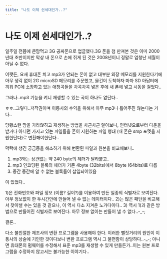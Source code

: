 ```yaml
---
title: "나도 이제 쉰세대인가..?"
---
```

# 나도 이제 쉰세대인가..?

일주일 전쯤에 큰맘먹고 3G 공짜폰으로 업글했다.3G 폰을 첨 만져본 것은 이미 2000년대 초반이지만 막상 내 폰으로 손에 쥐게 된 것은 2008년이니 정말로 엄청난 세월이 아닐 수 없다.

어쨋든, 요새 휴대폰 치고 mp3가 안되는 폰이 없고 대부분 외장 메모리를 지원한다기에 아무 생각 없이 2G microSD 메모리를 주문했고, 물건이 도착하자 마자 SD 아답터에 끼워 PC에 소장하고 있는 애청곡들을 차곡차곡 넣은 후에 새 폰에 넣고 시동을 걸었다..

그러나..mp3 기능을 켜니 재생할 수 있는 곡이 하나도 없단다..

ㅎㅎ..그렇다..저작권이며 이통사의 수익을 위해서 아무 mp3나 틀어주진 않는다는 거다..

당황스런 맘을 가라앉히고 재생하는 방법을 차근차근 알아보니, 인터넷으로부터 다운을 받거나 아니면 가지고 있는 파일들을 폰이 지원하는 파일 형태 (내 폰은 smp 포멧을 지원한단다)로 변환해야한단다..

덕택에 생긴 궁금증을 해소하기 위해 변환된 파일과 원본을 비교해보니..

1) mp3와는 상관없는 약 240 byte의 헤더가 달라붙고..
2) mp3 인코딩된 블록의 헤더가 기존 4byte (32bits)에서 8byte (64bits)로 다름
3) 중간 중간에 알 수 없는 블록들이 삽입되어있음

이 있었다..

1)은 전화번호와 파일 정보 (이름? 길이?)를 이용하여 만든 일종의 식별자로 보여진다. 아무 정보없이 한 두시간안에 만들어 낼 수 없는 데이터이다..
2)는 많은 패턴을 비교해서 찾아낼 수는 있을 것 같으나, 이 역시 다소 지겨운 노가다이다..
3) 역시 1)과 같은 방법으로 만들어진 식별자로 보여진다. 아무 정보 없이는 만들어 낼 수 없다..-_-;

결론..

다소 불친절한 제조사의 변환 프로그램을 사용해야 한다. 이러한 뻘짓거리의 원인이 이통사의 상술에 기인한 것이다보니 변환 프로그램 역시 그 불편함이 상당하다..-_-; 아니면 휴대폰의 펌웨어를 수정해서 표준 mp3를 재생할 수 있게 만들든가..이는 원본 프로그램을 수정하지 않고서는 불가능한 이야기다..



